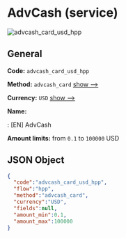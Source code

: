 
# AdvCash (service) 
![advcash_card_usd_hpp](https://static.openfintech.io/payment_methods/advcash_card_usd_hpp/logo.svg?w=400&c=v0.59.26#w200)  

## General 
 
**Code:** `advcash_card_usd_hpp` 
 
**Method:** `advcash_card` 
 [show -->](/payment-methods/advcash_card/) 
 
**Currency:** `USD` [show -->](/currencies/USD/) 
 
**Name:** 
 
:	[EN] AdvCash 
 
**Amount limits:** from `0.1` to `100000` USD 

## JSON Object 

```json
{
  "code":"advcash_card_usd_hpp",
  "flow":"hpp",
  "method":"advcash_card",
  "currency":"USD",
  "fields":null,
  "amount_min":0.1,
  "amount_max":100000
}
```  
